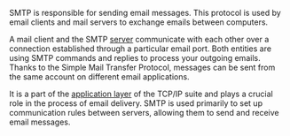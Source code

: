 SMTP is responsible for sending email messages. This protocol is used by email clients and mail servers to exchange emails between computers.

A mail client and the SMTP [server](../terms/server.md) communicate with each other over a connection established through a particular email port. Both entities are using SMTP commands and replies to process your outgoing emails. Thanks to the Simple Mail Transfer Protocol, messages can be sent from the same account on different email applications.

It is a part of the [application layer](../networking/application.md) of the TCP/IP suite and plays a crucial role in the process of email delivery. SMTP is used primarily to set up communication rules between servers, allowing them to send and receive email messages.